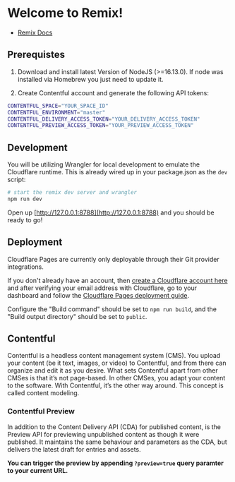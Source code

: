 # Welcome to Remix!

- [Remix Docs](https://remix.run/docs)

## Prerequistes

1. Download and install latest Version of NodeJS (>=16.13.0). If node was installed via Homebrew you just need to update it.

2. Create Contentful account and generate the following API tokens:

```bash
CONTENTFUL_SPACE="YOUR_SPACE_ID"
CONTENTFUL_ENVIRONMENT="master"
CONTENTFUL_DELIVERY_ACCESS_TOKEN="YOUR_DELIVERY_ACCESS_TOKEN"
CONTENTFUL_PREVIEW_ACCESS_TOKEN="YOUR_PREVIEW_ACCESS_TOKEN"
```

## Development

You will be utilizing Wrangler for local development to emulate the Cloudflare runtime. This is already wired up in your package.json as the `dev` script:

```sh
# start the remix dev server and wrangler
npm run dev
```

Open up [http://127.0.0.1:8788](http://127.0.0.1:8788) and you should be ready to go!

## Deployment

Cloudflare Pages are currently only deployable through their Git provider integrations.

If you don't already have an account, then [create a Cloudflare account here](https://dash.cloudflare.com/sign-up/pages) and after verifying your email address with Cloudflare, go to your dashboard and follow the [Cloudflare Pages deployment guide](https://developers.cloudflare.com/pages/framework-guides/deploy-anything).

Configure the "Build command" should be set to `npm run build`, and the "Build output directory" should be set to `public`.

## Contentful

Contentful is a headless content management system (CMS). You upload your content (be it text, images, or video) to Contentful, and from there can organize and edit it as you desire. What sets Contentful apart from other CMSes is that it’s not page-based. In other CMSes, you adapt your content to the software. With Contentful, it’s the other way around. This concept is called content modeling.

### Contentful Preview

In addition to the Content Delivery API (CDA) for published content, is the Preview API for previewing unpublished content as though it were published. It maintains the same behaviour and parameters as the CDA, but delivers the latest draft for entries and assets.

**You can trigger the preview by appending `?preview=true` query paramter to your current URL.**
